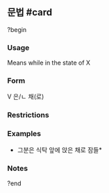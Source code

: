 ## 문법 #card
?begin
### Usage
Means while in the state of X 
### Form
V 은/ㄴ 채(로)
### Restrictions
### Examples
* 그분은 식탁 앞에 앉은 채로 잠들*
### Notes
?end
